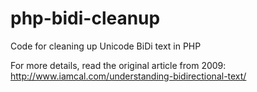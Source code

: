 # php-bidi-cleanup

Code for cleaning up Unicode BiDi text in PHP

For more details, read the original article from 2009: http://www.iamcal.com/understanding-bidirectional-text/
